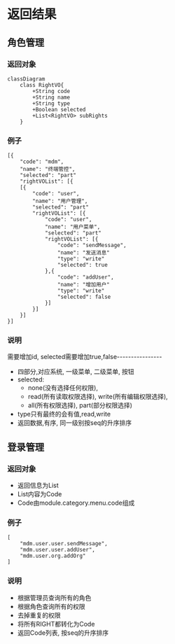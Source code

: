 # 返回结果
## 角色管理
### 返回对象
```mermaid
classDiagram
	class RightVO{
		+String code
		+String name
		+String type
		+Boolean selected
		+List<RightVO> subRights
	}
```

### 例子
```
[{
	"code": "mdm",
	"name": "终端管控",
	"selected": "part"
	"rightVOList": [{
	[{
		"code": "user",
		"name": "用户管理",
		"selected": "part"
		"rightVOList": [{
			"code": "user",
			"name": "用户菜单",
			"selected": "part"
			"rightVOList": [{
				"code": "sendMessage",
				"name": "发送消息"
				"type": "write"
				"selected": true
			},{
				"code": "addUser",
				"name": "增加用户"
				"type": "write"
				"selected": false
			}]
		}]
	}]
}]
```

### 说明

需要增加id, selected需要增加true,false----------------
- 四部分,对应系统, 一级菜单, 二级菜单, 按钮
- selected: 
	- none(没有选择任何权限), 
	- read(所有读取权限选择), write(所有编辑权限选择),
	-  all(所有权限选择), part(部分权限选择)
- type只有最终的会有值,read,write
- 返回数据,有序, 同一级别按seq的升序排序
## 登录管理
### 返回对象
- 返回信息为List
- List内容为Code
- Code由module.category.menu.code组成
### 例子
```
[
	"mdm.user.user.sendMessage",
	"mdm.user.user.addUser",
	"mdm.user.org.addOrg"
]
```

### 说明
- 根据管理员查询所有的角色
- 根据角色查询所有的权限
- 去掉重复的权限
- 将所有RIGHT都转化为Code
- 返回Code列表, 按seq的升序排序